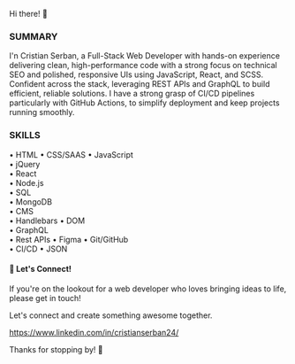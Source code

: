 Hi there! 👋

### SUMMARY
I'n Cristian Serban, a Full-Stack Web Developer with hands-on experience delivering clean, high-performance code with a strong focus on technical SEO and polished, responsive UIs using JavaScript, React, and SCSS. Confident across the stack, leveraging REST APIs and GraphQL to build efficient, reliable solutions. I have a strong grasp of CI/CD pipelines particularly with GitHub Actions, to simplify deployment and keep projects running smoothly.
  
### SKILLS 
• HTML	• CSS/SAAS	• JavaScript	
• jQuery	
• React 	
• Node.js 	
• SQL	       
• MongoDB	
• CMS		
• Handlebars 
• DOM	
• GraphQL	
• Rest APIs	
• Figma
• Git/GitHub  
• CI/CD	
• JSON

#### 🤝 Let's Connect!

If you're on the lookout for a web developer who loves bringing ideas to life, please get in touch!
       
Let's connect and create something awesome together.

https://www.linkedin.com/in/cristianserban24/

Thanks for stopping by! 🚀

<!---
ChrisserDev/ChrisserDev is a ✨ special ✨ repository because its `README.md` (this file) appears on your GitHub profile.
You can click the Preview link to take a look at your changes.
--->
